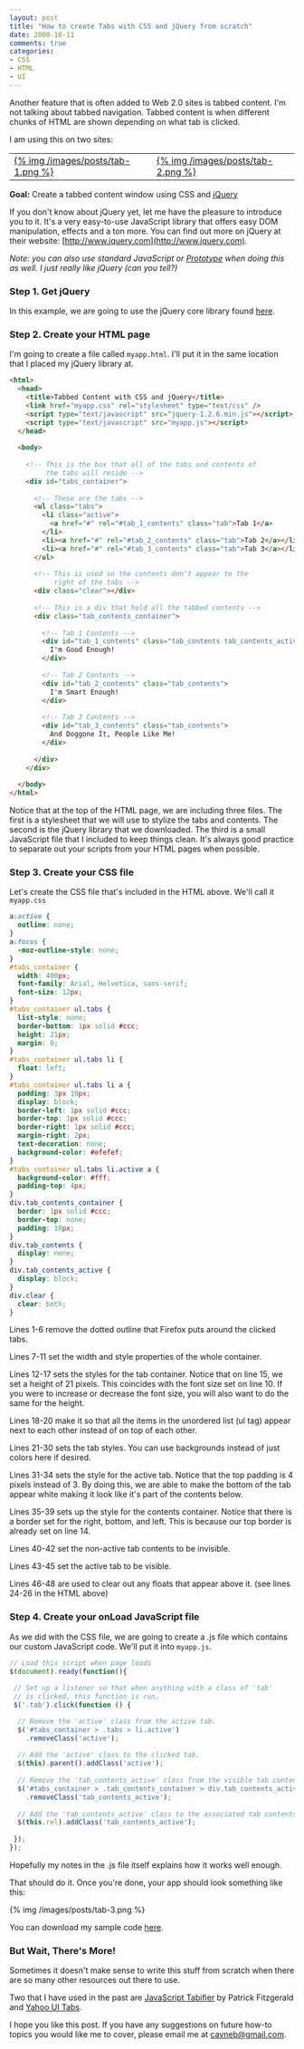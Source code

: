 ```yaml
---
layout: post
title: "How to create Tabs with CSS and jQuery from scratch"
date: 2008-10-11
comments: true
categories: 
- CSS
- HTML
- UI
---
```


Another feature that is often added to Web 2.0 sites is tabbed content. I'm not talking about tabbed navigation. Tabbed content is when different chunks of HTML are shown depending on what tab is clicked.

I am using this on two sites:

<table>
    <tr>
        <td><a href="http://www.partnerfusion.com">{% img /images/posts/tab-1.png %}</a></td>
        <td><a href="http://www.reservationcounter.com">{% img /images/posts/tab-2.png %}</a></td>
    </tr>
</table>

**Goal:** Create a tabbed content window using CSS and [jQuery](http://www.jquery.com/)

If you don't know about jQuery yet, let me have the pleasure to introduce you to it. It's a very easy-to-use JavaScript library that offers easy DOM manipulation, effects and a ton more. You can find out more on jQuery at their website: [http://www.jquery.com](http://www.jquery.com).

*Note: you can also use standard JavaScript or [Prototype](http://www.prototypejs.org/) when doing this as well. I just really like jQuery (can you tell?)*

### Step 1. Get jQuery

In this example, we are going to use the jQuery core library found [here](http://jqueryjs.googlecode.com/files/jquery-1.2.6.min.js).

### Step 2. Create your HTML page

I'm going to create a file called `myapp.html`. I'll put it in the same location that I placed my jQuery library at.

```html
<html>
  <head>
    <title>Tabbed Content with CSS and jQuery</title>
    <link href="myapp.css" rel="stylesheet" type="text/css" />
    <script type="text/javascript" src="jquery-1.2.6.min.js"></script>
    <script type="text/javascript" src="myapp.js"></script>
  </head>
  
  <body>
    
    <!-- This is the box that all of the tabs and contents of 
         the tabs will reside -->
    <div id="tabs_container">
      
      <!-- These are the tabs -->
      <ul class="tabs">
        <li class="active">
          <a href="#" rel="#tab_1_contents" class="tab">Tab 1</a>
        </li>
        <li><a href="#" rel="#tab_2_contents" class="tab">Tab 2</a></li>
        <li><a href="#" rel="#tab_3_contents" class="tab">Tab 3</a></li>
      </ul>
      
      <!-- This is used so the contents don't appear to the 
           right of the tabs -->
      <div class="clear"></div>
      
      <!-- This is a div that hold all the tabbed contents -->
      <div class="tab_contents_container">
    
        <!-- Tab 1 Contents -->
        <div id="tab_1_contents" class="tab_contents tab_contents_active">
          I'm Good Enough!
        </div>
    
        <!-- Tab 2 Contents -->
        <div id="tab_2_contents" class="tab_contents">
          I'm Smart Enough!
        </div>
    
        <!-- Tab 3 Contents -->
        <div id="tab_3_contents" class="tab_contents">
          And Doggone It, People Like Me!
        </div>
    
      </div>
    </div>
    
  </body>
</html>
```

Notice that at the top of the HTML page, we are including three files. The first is a stylesheet that we will use to stylize the tabs and contents. The second is the jQuery library that we downloaded. The third is a small JavaScript file that I included to keep things clean. It's always good practice to separate out your scripts from your HTML pages when possible.

### Step 3. Create your CSS file

Let's create the CSS file that's included in the HTML above. We'll call it `myapp.css`

```css
a:active {
  outline: none;
}
a:focus {
  -moz-outline-style: none;
}
#tabs_container {
  width: 400px;
  font-family: Arial, Helvetica, sans-serif;
  font-size: 12px;
}
#tabs_container ul.tabs {
  list-style: none;
  border-bottom: 1px solid #ccc;
  height: 21px;
  margin: 0;
}
#tabs_container ul.tabs li {
  float: left;
}
#tabs_container ul.tabs li a {
  padding: 3px 10px;
  display: block;
  border-left: 1px solid #ccc;
  border-top: 1px solid #ccc;
  border-right: 1px solid #ccc;
  margin-right: 2px;
  text-decoration: none;
  background-color: #efefef;
}
#tabs_container ul.tabs li.active a {
  background-color: #fff;
  padding-top: 4px;
}
div.tab_contents_container {
  border: 1px solid #ccc;
  border-top: none;
  padding: 10px;
}
div.tab_contents {
  display: none;
}
div.tab_contents_active {
  display: block;
}
div.clear {
  clear: both;
}
```

Lines 1-6 remove the dotted outline that Firefox puts around the clicked tabs.

Lines 7-11 set the width and style properties of the whole container.

Lines 12-17 sets the styles for the tab container. Notice that on line 15, we set a height of 21 pixels. This coincides with the font size set on line 10. If you were to increase or decrease the font size, you will also want to do the same for the height.

Lines 18-20 make it so that all the items in the unordered list (ul tag) appear next to each other instead of on top of each other.

Lines 21-30 sets the tab styles. You can use backgrounds instead of just colors here if desired.

Lines 31-34 sets the style for the active tab. Notice that the top padding is 4 pixels instead of 3. By doing this, we are able to make the bottom of the tab appear white making it look like it's part of the contents below.

Lines 35-39 sets up the style for the contents container. Notice that there is a border set for the right, bottom, and left. This is because our top border is already set on line 14.

Lines 40-42 set the non-active tab contents to be invisible.

Lines 43-45 set the active tab to be visible.

Lines 46-48 are used to clear out any floats that appear above it. (see lines 24-26 in the HTML above)

### Step 4. Create your onLoad JavaScript file

As we did with the CSS file, we are going to create a .js file which contains our custom JavaScript code. We'll put it into `myapp.js`.

```javascript
// Load this script when page loads
$(document).ready(function(){
  
 // Set up a listener so that when anything with a class of 'tab' 
 // is clicked, this function is run.
 $('.tab').click(function () {

  // Remove the 'active' class from the active tab.
  $('#tabs_container > .tabs > li.active')
    .removeClass('active');
    
  // Add the 'active' class to the clicked tab.
  $(this).parent().addClass('active');
    
  // Remove the 'tab_contents_active' class from the visible tab contents.
  $('#tabs_container > .tab_contents_container > div.tab_contents_active')
    .removeClass('tab_contents_active');
    
  // Add the 'tab_contents_active' class to the associated tab contents.
  $(this.rel).addClass('tab_contents_active');
    
 });
});
```

Hopefully my notes in the .js file itself explains how it works well enough.

That should do it. Once you're done, your app should look something like this:

{% img /images/posts/tab-3.png %}

You can download my sample code [here](/files/myapp.zip).

### But Wait, There's More!

Sometimes it doesn't make sense to write this stuff from scratch when there are so many other resources out there to use.

Two that I have used in the past are [JavaScript Tabifier](http://www.barelyfitz.com/projects/tabber/index.php) by Patrick Fitzgerald and [Yahoo UI Tabs](http://developer.yahoo.com/yui/tabview/).

I hope you like this post. If you have any suggestions on future how-to topics you would like me to cover, please email me at cavneb@gmail.com.

